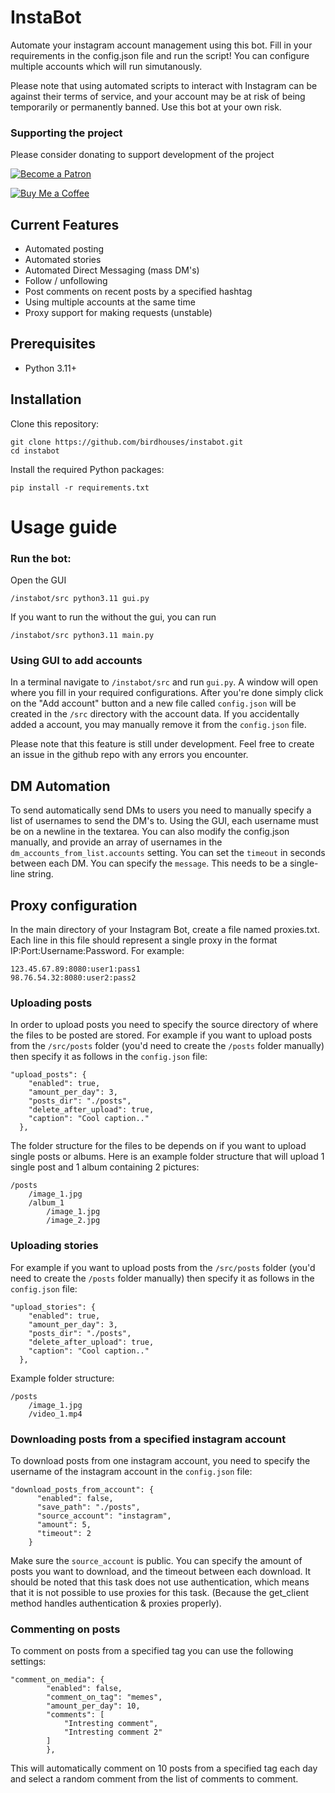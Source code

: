 # InstaBot
Automate your instagram account management using this bot. Fill in your requirements in the config.json file and run the script! You can configure multiple accounts which will run simutanously.

Please note that using automated scripts to interact with Instagram can be against their terms of service, and your account may be at risk of being temporarily or permanently banned. Use this bot at your own risk.

### Supporting the project
Please consider donating to support development of the project

[![Become a Patron](https://c5.patreon.com/external/logo/become_a_patron_button.png)](https://www.patreon.com/birdhouses) <br>

[![Buy Me a Coffee](https://img.shields.io/badge/Buy%20Me%20a-Coffee-orange)](https://www.buymeacoffee.com/birdhouses) <br>


## Current Features
- Automated posting
- Automated stories
- Automated Direct Messaging (mass DM's)
- Follow / unfollowing
- Post comments on recent posts by a specified hashtag
- Using multiple accounts at the same time
- Proxy support for making requests (unstable)


## Prerequisites

- Python 3.11+

## Installation

Clone this repository:

    git clone https://github.com/birdhouses/instabot.git
    cd instabot

Install the required Python packages:

    pip install -r requirements.txt

# Usage guide
### Run the bot:
Open the GUI

    /instabot/src python3.11 gui.py

If you want to run the without the gui, you can run

    /instabot/src python3.11 main.py

### Using GUI to add accounts
In a terminal navigate to ```/instabot/src``` and run ```gui.py```. A window will open where you fill in your required configurations. After you're done simply click on the "Add account" button and a new file called ```config.json``` will be created in the ```/src``` directory with the account data.
If you accidentally added a account, you may manually remove it from the ```config.json``` file.

Please note that this feature is still under development. Feel free to create an issue in the github repo with any errors you encounter.

## DM Automation
To send automatically send DMs to users you need to manually specify a list of usernames to send the DM's to. Using the GUI, each username must be on a newline in the textarea.
You can also modify the config.json manually, and provide an array of usernames in the `dm_accounts_from_list.accounts` setting. You can set the `timeout` in seconds between each DM. 
You can specify the `message`. This needs to be a single-line string.

## Proxy configuration
In the main directory of your Instagram Bot, create a file named proxies.txt. Each line in this file should represent a single proxy in the format IP:Port:Username:Password. For example:

    123.45.67.89:8080:user1:pass1
    98.76.54.32:8080:user2:pass2

### Uploading posts
In order to upload posts you need to specify the source directory of where the files to be posted are stored.
For example if you want to upload posts from the `/src/posts` folder (you'd need to create the `/posts` folder manually) then specify it as follows in the `config.json` file:

    "upload_posts": {
        "enabled": true,
        "amount_per_day": 3,
        "posts_dir": "./posts",
        "delete_after_upload": true,
        "caption": "Cool caption.."
      },
The folder structure for the files to be depends on if you want to upload single posts or albums. Here is an example folder structure that will upload 1 single post and 1 album containing 2 pictures:

    /posts
        /image_1.jpg
        /album_1
            /image_1.jpg
            /image_2.jpg
            
### Uploading stories
For example if you want to upload posts from the `/src/posts` folder (you'd need to create the `/posts` folder manually) then specify it as follows in the `config.json` file:

    "upload_stories": {
        "enabled": true,
        "amount_per_day": 3,
        "posts_dir": "./posts",
        "delete_after_upload": true,
        "caption": "Cool caption.."
      },
Example folder structure:

    /posts
        /image_1.jpg
        /video_1.mp4
        
### Downloading posts from a specified instagram account
To download posts from one instagram account, you need to specify the username of the instagram account in the `config.json` file:

    "download_posts_from_account": {
          "enabled": false,
          "save_path": "./posts",
          "source_account": "instagram",
          "amount": 5,
          "timeout": 2
        }
Make sure the `source_account` is public. You can specify the amount of posts you want to download, and the timeout between each download.
It should be noted that this task does not use authentication, which means that it is not possible to use proxies for this task. (Because the get_client method handles authentication & proxies properly).

### Commenting on posts
To comment on posts from a specified tag you can use the following settings:

    "comment_on_media": {
            "enabled": false,
            "comment_on_tag": "memes",
            "amount_per_day": 10,
            "comments": [
                "Intresting comment",
                "Intresting comment 2"
            ]
            },
This will automatically comment on 10 posts from a specified tag each day and select a random comment from the list of comments to comment.


